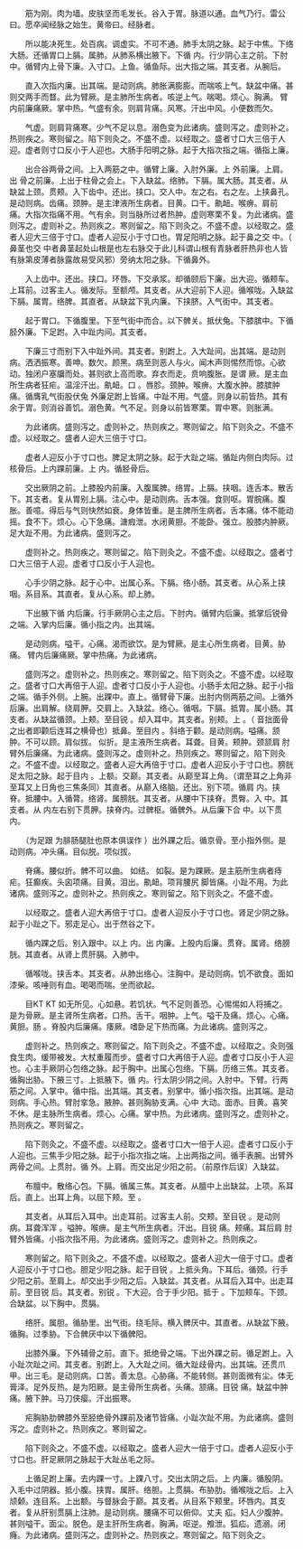 <!-- { "loadSidebar": true } -->
　　筋为刚。肉为墙。皮肤坚而毛发长。谷入于胃。脉道以通。血气乃行。雷公曰。愿卒闻经脉之始生。黄帝曰。经脉者。

　　所以能决死生。处百病。调虚实。不可不通。肺手太阴之脉。起于中焦。下络大肠。还循胃口上膈。属肺。从肺系横出腋下。下循 内。行少阴心主之前。下肘中。循臂内上骨下廉。入寸口。上鱼。循鱼际。出大指之端。其支者。从腕后。

　　直入次指内廉。出其端。是动则病。肺胀满膨膨。而喘咳上气。缺盆中痛。甚则交两手而瞀。此为臂厥。是主肺所生病者。咳逆上气。喘喝。烦心。胸满。 臂内前廉痛厥。掌中热。气盛有余。则肩背痛。风寒。汗出中风。小便数而欠。

　　气虚。则肩背痛寒。少气不足以息。溺色变为此诸病。盛则泻之。虚则补之。热则疾之。寒则留之。陷下则灸之。不盛不虚。以经取之。盛者寸口大三倍于人迎。虚者则寸口反小于人迎也。大肠手阳明之脉。起于大指次指之端。循指上廉。

　　出合谷两骨之间。上入两筋之中。循臂上廉。入肘外廉。上 外前廉。上肩。出 骨之前廉。上出于柱骨之会上。下入缺盆。络肺。下膈。属大肠。其支者。从缺盆上颈。贯颊。入下齿中。还出。挟口。交人中。左之右。右之左。上挟鼻孔。是动则病。齿痛。颈肿。是主津液所生病者。目黄。口干。鼽衄。喉痹。肩前 痛。大指次指痛不用。气有余。则当脉所过者热肿。虚则寒栗不复。为此诸病。盛则泻之。虚则补之。热则疾之。寒则留之。陷下则灸之。不盛不虚。以经取之。盛者人迎大三倍于寸口。虚者人迎反小于寸口也。胃足阳明之脉。起于鼻之交 中。（ 鼻茎也交 中者鼻茎起处山根是也左右脉交于此儿科谓山根有青脉者肝热非也人皆有脉第皮薄者脉露故易受风邪）旁纳太阳之脉。下循鼻外。

　　入上齿中。还出。挟口。环唇。下交承浆。却循颐后下廉。出大迎。循颊车。上耳前。过客主人。循发际。至额颅。其支者。从大迎前下人迎。循喉咙。入缺盆下膈。属胃。络脾。其直者。从缺盆下乳内廉。下挟脐。入气街中。其支者。

　　起于胃口。下循腹里。下至气街中而合。以下髀关。抵伏兔。下膝膑中。下循胫外廉。下足跗。入中趾内间。其支者。

　　下廉三寸而别下入中趾外间。其支者。别跗上。入大趾间。出其端。是动则病。洒洒振寒。善呻。数欠。颜黑。病至则恶人与火。闻木声则惕然而惊。心欲动。独闭户塞牖而处。甚则欲上高而歌。弃衣而走。贲响腹胀。是谓 厥。是主血所生病者狂疟。温淫汗出。鼽衄。口 。唇胗。颈肿。喉痹。大腹水肿。膝膑肿痛。循膺乳气街股伏兔 外廉足跗上皆痛。中趾不用。气盛。则身以前皆热。其有余于胃。则消谷善饥。溺色黄。气不足。则身以前皆寒栗。胃中寒。则胀满。

　　为此诸病。盛则泻之。虚则补之。热则疾之。寒则留之。陷下则灸之。不盛不虚。以经取之。盛者人迎大三倍于寸口。

　　虚者人迎反小于寸口也。脾足太阴之脉。起于大趾之端。循趾内侧白肉际。过核骨后。上内踝前廉。上 内。循胫骨后。

　　交出厥阴之前。上膝股内前廉。入腹属脾。络胃。上膈。挟咽。连舌本。散舌下。其支者。复从胃别上膈。注心中。是动则病。舌本强。食则呕。胃脘痛。腹胀。善噫。得后与气则快然如衰。身体皆重。是主脾所生病者。舌本痛。体不能动摇。食不下。烦心。心下急痛。溏瘕泄。水闭黄胆。不能卧。强立。股膝内肿厥。足大趾不用。为此诸病。盛则泻之。

　　虚则补之。热则疾之。寒则留之。陷下则灸之。不盛不虚。以经取之。盛者寸口大三倍于人迎。虚者寸口反小于人迎也。

　　心手少阴之脉。起于心中。出属心系。下膈。络小肠。其支者。从心系上挟咽。系目系。其直者。复从心系。却上肺。

　　下出腋下循 内后廉。行手厥阴心主之后。下肘内。循臂内后廉。抵掌后锐骨之端。入掌内后廉。循小指之内。出其端。

　　是动则病。嗌干。心痛。渴而欲饮。是为臂厥。是主心所生病者。目黄。胁痛。 臂内后廉痛厥。掌中热痛。为此诸病。

　　盛则泻之。虚则补之。热则疾之。寒则留之。陷下则灸之。不盛不虚。以经取之。盛者寸口大再倍于人迎。虚者寸口反小于人迎也。小肠手太阳之脉。起于小指之端。循手外侧。上腕。出踝中。直上。循臂骨下廉。出肘内侧两筋之间。上循外后廉。出肩解。绕肩胛。交肩上。入缺盆。络心。循咽。下膈。抵胃。属小肠。其支者。从缺盆循颈。上颊。至目锐 。却入耳中。其支者。别颊。上 。（ 音拙面骨之出者即颧后连耳之横骨也）抵鼻。至目内 。斜络于颧。是动则病。嗌痛。颔肿。不可以顾。肩似拔。 似折。是主液所生病者。耳聋。目黄。颊肿。颈颔肩 肘臂外后廉痛。为此诸病。盛则泻之。虚则补之。热则疾之。寒则留之。陷下则灸之。不盛不虚。以经取之。盛者人迎大再倍于寸口。虚者人迎反小于寸口也。膀胱足太阳之脉。起于目内 。上额。交巅。其支者。从巅至耳上角。（谓至耳之上角非至耳又上日角也三焦条同）其直者。从巅入络脑。还出。别下项。循肩 内。挟脊。抵腰中。入循膂。络肾。属膀胱。其支者。从腰中下挟脊。贯臀。入 中。其支者。从 内左右别下贯胛。挟脊内。过髀枢。循髀外。从后廉下合 中。以下贯 内。

　　（为足跟 为腓肠腿肚也原本俱误作 ）出外踝之后。循京骨。至小指外侧。是动则病。冲头痛。目似脱。项似拔。

　　脊痛。腰似折。髀不可以曲。 如结。 如裂。是为踝厥。是主筋所生病者痔疟。狂癫疾。头囟项痛。目黄。泪出。鼽衄。项背腰尻 脚皆痛。小趾不用。为此诸病。盛则泻之。虚则补之。热则疾之。寒则留之。陷下则灸之。不盛不虚。

　　以经取之。盛者人迎大再倍于寸口。虚者人迎反小于寸口也。肾足少阴之脉。起于小趾之下。邪走足心。出于然谷之下。

　　循内踝之后。别入跟中。以上 内。出 内廉。上股内后廉。贯脊。属肾。络膀胱。其直者。从肾上贯肝膈。入肺中。

　　循喉咙。挟舌本。其支者。从肺出络心。注胸中。是动则病。饥不欲食。面如漆柴。咳唾则有血。喝喝而喘。坐而欲起。

　　目KT KT 如无所见。心如悬。若饥状。气不足则善恐。心惕惕如人将捕之。是为骨厥。是主肾所生病者。口热。舌干。咽肿。上气。嗌干及痛。烦心。心痛。黄胆。肠 。脊股内后廉痛。痿厥。嗜卧足下热而痛。为此诸病。盛则泻之。

　　虚则补之。热则疾之。寒则留之。陷下则灸之。不盛不虚。以经取之。灸则强食生肉。缓带被发。大杖重履而步。盛者寸口大再倍于人迎。虚者寸口反小于人迎也。心主手厥阴心包络之脉。起于胸中。出属心包络。下膈。历络三焦。其支者。循胸出胁。下腋三寸。上抵腋下。循 内。行太阴少阴之间。入肘中。下臂。行两筋之间。入掌中。循中指。出其端。其支者。别掌中。循小指次指。出其端。是动则病。手心热。臂肘挛急。腋肿。甚则胸胁支满。心中 大动。面赤。目黄。喜笑不休。是主脉所生病者。烦心。心痛。掌中热。为此诸病。盛则泻之。虚则补之。热则疾之。寒则留之。

　　陷下则灸之。不盛不虚。以经取之。盛者寸口大一倍于人迎。虚者寸口反小于人迎也。三焦手少阳之脉。起于小指次指之端。上出两指之间。循手表腕。出臂外两骨之间。上贯肘。循 外。上肩。而交出足少阳之前。（前原作后误）入缺盆。

　　布膻中。散络心包。下膈。循属三焦。其支者。从膻中上出缺盆。上项。系耳后。直上。出耳上角。以屈下颊。至 。

　　其支者。从耳后入耳中。出走耳前。过客主人前。交颊。至目锐 。是动则病。耳聋浑浑 。嗌肿。喉痹。是主气所生病者。汗出。目锐 痛。颊痛。耳后肩 肘臂外皆痛。小指次指不用。为此诸病。盛则泻之。虚则补之。热则疾之。

　　寒则留之。陷下则灸之。不盛不虚。以经取之。盛者人迎大一倍于寸口。虚者人迎反小于寸口也。胆足少阳之脉。起于目锐 。上抵头角。下耳后。循颈。行手少阳之前。至肩上。却交出手少阳之后。入缺盆。其支者。从耳后入耳中。出走耳前。至目锐 后。其支者。别锐 。下大迎。合于手少阳。抵于 。下加颊车。下颈。合缺盆。以下胸中。贯膈。

　　络肝。属胆。循胁里。出气街。绕毛际。横入髀厌中。其直者。从缺盆下腋。循胸。过季胁。下合髀厌中以下循髀阳。

　　出膝外廉。下外辅骨之前。直下。抵绝骨之端。下出外踝之前。循足跗上。入小趾次趾之间。其支者。别跗上。入大趾之间。循大趾歧骨内。出其端。还贯爪甲。出三毛。是动则病。口苦。善太息。心胁痛。不能转侧。甚则面微有尘。体无膏泽。足外反热。是为阳厥。是主骨所生病者。头痛。颔痛。目锐 痛。缺盆中肿痛。腋下肿。马刀侠瘿。汗出振寒。

　　疟胸胁肋髀膝外至胫绝骨外踝前及诸节皆痛。小趾次趾不用。为此诸病。盛则泻之。虚则补之。热则疾之。寒则留之。

　　陷下则灸之。不盛不虚。以经取之。盛者人迎大一倍于寸口。虚者人迎反小于寸口也。肝足厥阴之脉起于大趾丛毛之际。

　　上循足跗上廉。去内踝一寸。上踝八寸。交出太阴之后。上 内廉。循股阴。入毛中过阴器。抵小腹。挟胃。属肝。络胆。上贯膈。布胁肋。循喉咙之后。上入颃颡。连目系。上出额。与督脉会于巅。其支者。从目系下颊里。环唇内。其支者。复从肝别贯膈上注肺。是动则病。腰痛不可以俯仰。丈夫 疝。妇人少腹肿。甚则嗌干。面尘。脱色。是主肝所生病者。胸满。呕逆。飧泄。狐疝。遗溺。闭癃。为此诸病。盛则泻之。虚则补之。热则疾之。寒则留之。陷下则灸之。

